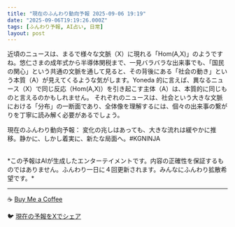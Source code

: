 ```yaml
---
title: "現在のふんわり動向予報 2025-09-06 19:19"
date: "2025-09-06T19:19:26.000Z"
tags: [ふんわり予報, AI占い, 日常]
layout: post
---
```


近頃のニュースは、まるで様々な文脈（X）に現れる「Hom(A,X)」のようですね。悠仁さまの成年式から半導体関税まで、一見バラバラな出来事でも、「国民の関心」という共通の文脈を通して見ると、その背後にある「社会の動き」という本質（A）が見えてくるような気がします。Yoneda 的に言えば、異なるニュース（X）で同じ反応（Hom(A,X)）を引き起こす主体（A）は、本質的に同じものと言えるのかもしれません。  それぞれのニュースは、社会という大きな文脈における「分布」の一断面であり、全体像を理解するには、個々の出来事の繋がりを丁寧に読み解く必要があるでしょう。


現在のふんわり動向予報：
変化の兆しはあっても、大きな流れは緩やかに推移。静かに、しかし着実に、新たな局面へ。#KGNINJA

<br>
*この予報はAIが生成したエンターテイメントです。内容の正確性を保証するものではありません。ふんわり一日に４回更新されます。みんなにふんわり拡散希望です。*

---
☕️ [Buy Me a Coffee](https://www.buymeacoffee.com/kgninja)

🐦 [現在の予報をXでシェア](https://twitter.com/intent/tweet?text=%E7%8F%BE%E5%9C%A8%E3%81%AE%E3%81%B5%E3%82%93%E3%82%8F%E3%82%8A%E4%BA%88%E5%A0%B1%3A%20%E3%80%8C%E8%BF%91%E9%A0%83%E3%81%AE%E3%83%8B%E3%83%A5%E3%83%BC%E3%82%B9%E3%81%AF%E3%80%81%E3%81%BE%E3%82%8B%E3%81%A7%E6%A7%98%E3%80%85%E3%81%AA%E6%96%87%E8%84%88%EF%BC%88X%EF%BC%89%E3%81%AB%E7%8F%BE%E3%82%8C%E3%82%8B%E3%80%8CHom(A%2CX)%E3%80%8D%E3%81%AE%E3%82%88%E3%81%86%E3%81%A7%E3%81%99%E3%81%AD%E3%80%82%E3%80%8D%23KGNINJA%20%E7%B6%9A%E3%81%8D%E3%81%AF%E3%83%96%E3%83%AD%E3%82%B0%E3%81%A7%EF%BC%81%F0%9F%91%87&url=https%3A%2F%2Fkg-ninja.github.io%2FFunwariyoso%2F)
